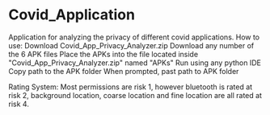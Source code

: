 # Covid_Application
Application for analyzing the privacy of different covid applications.
How to use:
Download Covid_App_Privacy_Analyzer.zip
Download any number of the 6 APK files
Place the APKs into the file located inside "Covid_App_Privacy_Analyzer.zip" named "APKs"
Run using any python IDE
Copy path to the APK folder
When prompted, past path to APK folder

Rating System:
Most permissions are risk 1, however bluetooth is rated at risk 2, background location, coarse location and fine location are all rated at risk 4.
